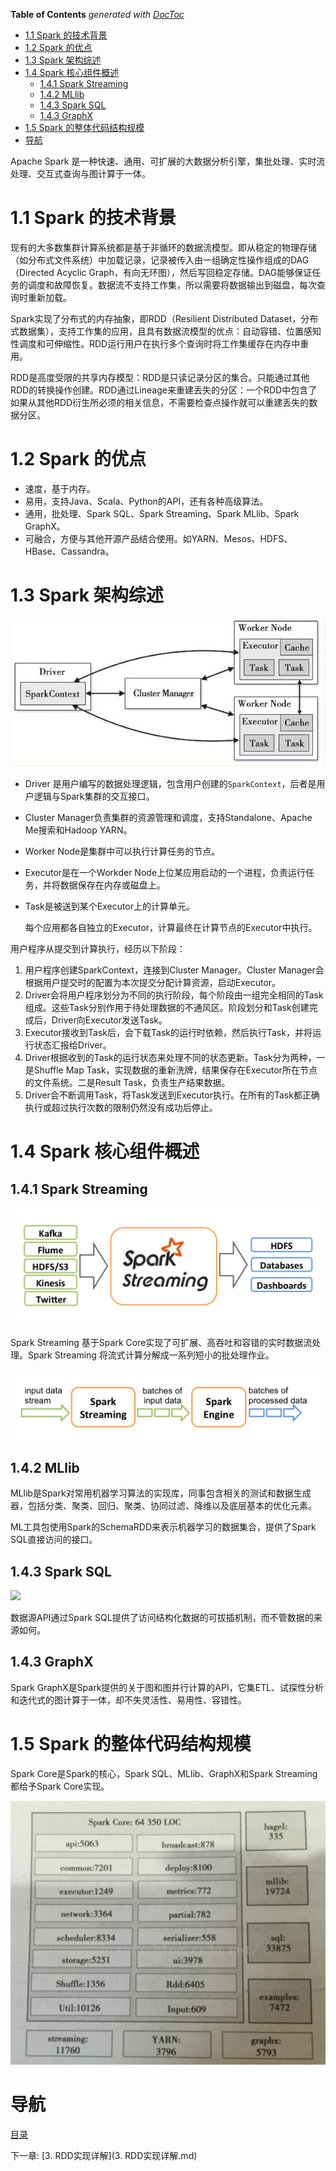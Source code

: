 <!-- START doctoc generated TOC please keep comment here to allow auto update -->
<!-- DON'T EDIT THIS SECTION, INSTEAD RE-RUN doctoc TO UPDATE -->
**Table of Contents**  *generated with [DocToc](https://github.com/thlorenz/doctoc)*

- [1.1 Spark 的技术背景](#11-spark-%E7%9A%84%E6%8A%80%E6%9C%AF%E8%83%8C%E6%99%AF)
- [1.2 Spark 的优点](#12-spark-%E7%9A%84%E4%BC%98%E7%82%B9)
- [1.3 Spark 架构综述](#13-spark-%E6%9E%B6%E6%9E%84%E7%BB%BC%E8%BF%B0)
- [1.4 Spark 核心组件概述](#14-spark-%E6%A0%B8%E5%BF%83%E7%BB%84%E4%BB%B6%E6%A6%82%E8%BF%B0)
  - [1.4.1 Spark Streaming](#141-spark-streaming)
  - [1.4.2 MLlib](#142-mllib)
  - [1.4.3 Spark SQL](#143-spark-sql)
  - [1.4.3 GraphX](#143-graphx)
- [1.5 Spark 的整体代码结构规模](#15-spark-%E7%9A%84%E6%95%B4%E4%BD%93%E4%BB%A3%E7%A0%81%E7%BB%93%E6%9E%84%E8%A7%84%E6%A8%A1)
- [导航](#%E5%AF%BC%E8%88%AA)

<!-- END doctoc generated TOC please keep comment here to allow auto update -->

Apache Spark 是一种快速、通用、可扩展的大数据分析引擎，集批处理、实时流处理、交互式查询与图计算于一体。

# 1.1 Spark 的技术背景

现有的大多数集群计算系统都是基于非循环的数据流模型。即从稳定的物理存储（如分布式文件系统）中加载记录，记录被传入由一组确定性操作组成的DAG（Directed Acyclic Graph，有向无环图），然后写回稳定存储。DAG能够保证任务的调度和故障恢复。数据流不支持工作集，所以需要将数据输出到磁盘，每次查询时重新加载。

Spark实现了分布式的内存抽象，即RDD（Resilient Distributed Dataset，分布式数据集），支持工作集的应用，且具有数据流模型的优点：自动容错、位置感知性调度和可伸缩性。RDD运行用户在执行多个查询时将工作集缓存在内存中重用。

RDD是高度受限的共享内存模型：RDD是只读记录分区的集合。只能通过其他RDD的转换操作创建。RDD通过Lineage来重建丢失的分区：一个RDD中包含了如果从其他RDD衍生所必须的相关信息，不需要检查点操作就可以重建丢失的数据分区。

# 1.2 Spark 的优点

- 速度，基于内存。
- 易用，支持Java、Scala、Python的API，还有各种高级算法。
- 通用，批处理、Spark SQL、Spark Streaming、Spark MLlib、Spark GraphX。
- 可融合，方便与其他开源产品结合使用。如YARN、Mesos、HDFS、HBase、Cassandra。

# 1.3 Spark 架构综述

![](img/chap1/img0.png)

- Driver 是用户编写的数据处理逻辑，包含用户创建的`SparkContext`，后者是用户逻辑与Spark集群的交互接口。

- Cluster Manager负责集群的资源管理和调度，支持Standalone、Apache Me搜索和Hadoop YARN。

- Worker Node是集群中可以执行计算任务的节点。

- Executor是在一个Workder Node上位某应用启动的一个进程，负责运行任务，并将数据保存在内存或磁盘上。

- Task是被送到某个Executor上的计算单元。

  每个应用都各自独立的Executor，计算最终在计算节点的Executor中执行。

用户程序从提交到计算执行，经历以下阶段：

1. 用户程序创建SparkContext，连接到Cluster Manager。Cluster Manager会根据用户提交时的配置为本次提交分配计算资源，启动Executor。
2. Driver会将用户程序划分为不同的执行阶段，每个阶段由一组完全相同的Task组成。这些Task分别作用于待处理数据的不通风区。阶段划分和Task创建完成后，Driver向Executor发送Task。
3. Executor接收到Task后，会下载Task的运行时依赖，然后执行Task，并将运行状态汇报给Driver。
4. Driver根据收到的Task的运行状态来处理不同的状态更新。Task分为两种，一是Shuffle Map Task，实现数据的重新洗牌，结果保存在Executor所在节点的文件系统。二是Result Task，负责生产结果数据。
5. Driver会不断调用Task，将Task发送到Executor执行。在所有的Task都正确执行或超过执行次数的限制仍然没有成功后停止。

# 1.4 Spark 核心组件概述

## 1.4.1 Spark Streaming

![](img/chap1/img1.png)

Spark Streaming 基于Spark Core实现了可扩展、高吞吐和容错的实时数据流处理。Spark Streaming 将流式计算分解成一系列短小的批处理作业。

![](img/chap1/img2.png)

## 1.4.2 MLlib

MLlib是Spark对常用机器学习算法的实现库，同事包含相关的测试和数据生成器，包括分类、聚类、回归、聚类、协同过滤、降维以及底层基本的优化元素。

ML工具包使用Spark的SchemaRDD来表示机器学习的数据集合，提供了Spark SQL直接访问的接口。

## 1.4.3 Spark SQL

![](img/chap1/img3.png)

数据源API通过Spark SQL提供了访问结构化数据的可拔插机制，而不管数据的来源如何。

## 1.4.3 GraphX

Spark GraphX是Spark提供的关于图和图并行计算的API，它集ETL、试探性分析和迭代式的图计算于一体，却不失灵活性、易用性、容错性。


# 1.5 Spark 的整体代码结构规模

Spark Core是Spark的核心，Spark SQL、MLlib、GraphX和Spark Streaming都给予Spark Core实现。

![](img/chap1/img4.png)


# 导航

[目录](README.md)

下一章: [3. RDD实现详解](3. RDD实现详解.md)
